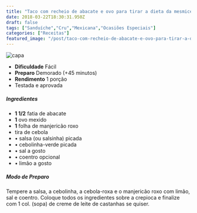```yaml
---
title: "Taco com recheio de abacate e ovo para tirar a dieta da mesmice. Veja como fazer!"
date: 2018-03-22T18:30:31.950Z
draft: false
tags: ["Sanduíche","Cru","Mexicana","Ocasiões Especiais"]
categories: ["Receitas"]
featured_image: "/post/taco-com-recheio-de-abacate-e-ovo-para-tirar-a-dieta-da-mesmice-veja-como-fazer.b7781d12.jpg"
---
```


![capa](/post/taco-com-recheio-de-abacate-e-ovo-para-tirar-a-dieta-da-mesmice-veja-como-fazer.b7781d12.jpg)

*   **Dificuldade** Fácil
*   **Preparo** Demorado (+45 minutos)
*   **Rendimento** 1 porção
*   Testada e aprovada
    

##### Ingredientes

*   **1 1/2** fatia de abacate
*   **1** ovo mexido
*   **1** folha de manjericão roxo
*   tira de cebola
*   • salsa (ou salsinha) picada
*   • cebolinha-verde picada
*   • sal a gosto
*   • coentro opcional
*   • limão a gosto

##### Modo de Preparo

Tempere a salsa, a cebolinha, a cebola-roxa e o manjericão roxo com limão, sal e coentro. Coloque todos os ingredientes sobre a crepioca e finalize com 1 col. (sopa) de creme de leite de castanhas se quiser.
